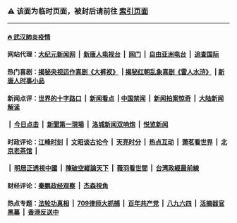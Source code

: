 ### ⚠️ 该面为临时页面，被封后请前往 [索引页面](../link4.md)

---

#### [🔥 武汉肺炎疫情](http://128.199.2.101:10000/videos/corona/)

#### 网站代理：[大纪元新闻网](http://128.199.2.101:10080/gb/) &nbsp;|&nbsp; [新唐人电视台](http://128.199.2.101:8808/gb/) &nbsp;|&nbsp; [网门](http://128.199.2.101:11000/) &nbsp;|&nbsp; [自由亚洲电台](http://128.199.2.101:9800/mandarin/) &nbsp;|&nbsp; [追查国际](http://128.199.2.101:10010/)

#### 热门喜剧：[揭秘央视运作喜剧《大裤衩》](http://128.199.2.101:10000/videos/res/big-shorts/) &nbsp;|&nbsp;[揭秘红朝乱象喜剧《雷人水浒》](http://128.199.2.101:10000/videos/res/OutlawsOfMarsh/) &nbsp;|&nbsp;[新唐人时事小品](http://128.199.2.101:10000/videos/res/comedy/)

#### 新闻点评：[世界的十字路口](http://128.199.2.101/tanghao/) &nbsp;|&nbsp; [新闻看点](http://128.199.2.101/news-insight/) &nbsp;|&nbsp;[中国禁闻](http://128.199.2.101/ntdtv-news/) &nbsp;|&nbsp; [新闻拍案惊奇](http://128.199.2.101/dayu/) &nbsp;|&nbsp; [大陆新闻解读](http://128.199.2.101/ntdtv-comedy/)
####   &nbsp;|&nbsp;  [今日点击](http://128.199.2.101/news-click/)  &nbsp;|&nbsp; [新聞第一現場](http://128.199.2.101/primary-scene/) &nbsp;|&nbsp; [洛城新闻双响炮](http://128.199.2.101/la-news/) &nbsp;|&nbsp; [悦览新闻](http://128.199.2.101/dingyue/)

#### 时政评论：[江峰时刻](http://128.199.2.101/today-in-history/) &nbsp;|&nbsp; [文昭谈古论今](http://128.199.2.101/wenzhao/) &nbsp;|&nbsp; [天亮时分](http://128.199.2.101/tianliang/) &nbsp;|&nbsp; [热点互动](http://128.199.2.101/ntdtv-rdhd/) &nbsp;|&nbsp; [萧茗看世界](http://128.199.2.101/simonegao/) &nbsp;|&nbsp; [北京老茶馆](http://128.199.2.101/teahouse/)  &nbsp;|&nbsp;  
####   &nbsp;|&nbsp;  [明居正透視中國](http://128.199.2.101/decoding-china/)  &nbsp;|&nbsp; [陳破空縱論天下](http://128.199.2.101/pokong/)  &nbsp;|&nbsp; [薇羽看世間](http://128.199.2.101/weiyu/)  &nbsp;|&nbsp; [台湾政經最前線](http://128.199.2.101/taiwan/)   

#### 财经评论：[秦鹏政经观察](http://128.199.2.101/qinpeng/) &nbsp;|&nbsp; [杰森視角 ](http://128.199.2.101/jason/)

#### 热点专题：[法轮功真相](http://128.199.2.101:10000/videos/truth.html) &nbsp;|&nbsp; [709律师大抓捕](http://128.199.2.101:10000/videos/709/) &nbsp;|&nbsp; [百年共产党](http://128.199.2.101:10000/videos/ccp.html) &nbsp;|&nbsp; [八九六四](http://128.199.2.101:10000/videos/88/)  &nbsp;|&nbsp; [活摘器官黑幕](http://128.199.2.101:10000/videos/res/Organs/)  &nbsp;|&nbsp; [香港反送中](http://128.199.2.101:10000/videos/res/hk/) 

<img src='http://gfw-breaker.win/link4.md' width='0px' height='0px'/>

